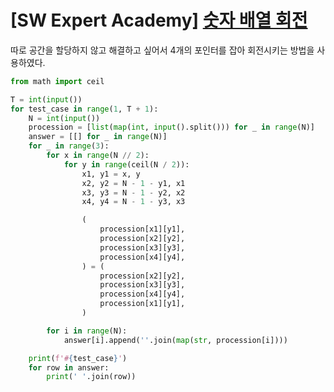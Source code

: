 # [SW Expert Academy] [숫자 배열 회전](https://swexpertacademy.com/main/code/problem/problemDetail.do?contestProbId=AV5Pq-OKAVYDFAUq)

따로 공간을 할당하지 않고 해결하고 싶어서 4개의 포인터를 잡아 회전시키는 방법을 사용하였다.

```py
from math import ceil

T = int(input())
for test_case in range(1, T + 1):
    N = int(input())
    procession = [list(map(int, input().split())) for _ in range(N)]
    answer = [[] for _ in range(N)]
    for _ in range(3):
        for x in range(N // 2):
            for y in range(ceil(N / 2)):
                x1, y1 = x, y
                x2, y2 = N - 1 - y1, x1
                x3, y3 = N - 1 - y2, x2
                x4, y4 = N - 1 - y3, x3

                (
                    procession[x1][y1],
                    procession[x2][y2],
                    procession[x3][y3],
                    procession[x4][y4],
                ) = (
                    procession[x2][y2],
                    procession[x3][y3],
                    procession[x4][y4],
                    procession[x1][y1],
                )

        for i in range(N):
            answer[i].append(''.join(map(str, procession[i])))

    print(f'#{test_case}')
    for row in answer:
        print(' '.join(row))
```
